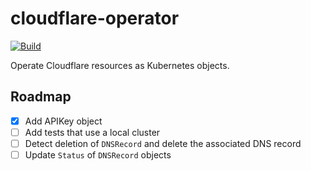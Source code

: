 # cloudflare-operator

[![Build](https://github.com/arikkfir/cloudflare-operator/actions/workflows/build.yml/badge.svg)](https://github.com/arikkfir/cloudflare-operator/actions/workflows/build.yml)

Operate Cloudflare resources as Kubernetes objects.

## Roadmap

- [x] Add APIKey object
- [ ] Add tests that use a local cluster
- [ ] Detect deletion of `DNSRecord` and delete the associated DNS record
- [ ] Update `Status` of `DNSRecord` objects
